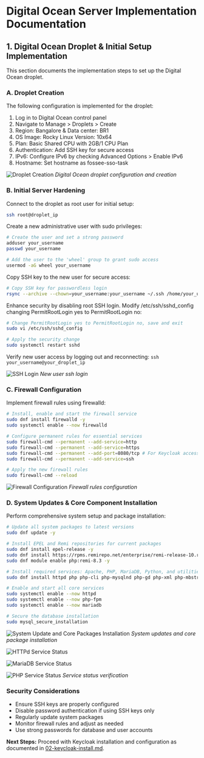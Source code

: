 # Digital Ocean Server Implementation Documentation

## 1. Digital Ocean Droplet & Initial Setup Implementation

This section documents the implementation steps to set up the Digital Ocean droplet.

### A. Droplet Creation

The following configuration is implemented for the droplet:

1. Log in to Digital Ocean control panel
2. Navigate to Manage > Droplets > Create
3. Region: Bangalore & Data center: BR1
4. OS Image: Rocky Linux Version: 10x64
5. Plan: Basic Shared CPU with 2GB/1 CPU Plan
6. Authentication: Add SSH key for secure access
7. IPv6: Configure IPv6 by checking Advanced Options > Enable IPv6
8. Hostname: Set hostname as fossee-sso-task

![Droplet Creation](./screenshots/01-images/droplet-overview.png)
*Digital Ocean droplet configuration and creation*

### B. Initial Server Hardening

Connect to the droplet as root user for initial setup:

```bash
ssh root@droplet_ip
```

Create a new administrative user with sudo privileges:

```bash
# Create the user and set a strong password
adduser your_username
passwd your_username

# Add the user to the 'wheel' group to grant sudo access
usermod -aG wheel your_username
```

Copy SSH key to the new user for secure access:

```bash
# Copy SSH key for passwordless login
rsync --archive --chown=your_username:your_username ~/.ssh /home/your_username
```

Enhance security by disabling root SSH login. Modify /etc/ssh/sshd_config changing PermitRootLogin yes to PermitRootLogin no:

```bash
# Change PermitRootLogin yes to PermitRootLogin no, save and exit
sudo vi /etc/ssh/sshd_config
```

```bash
# Apply the security change
sudo systemctl restart sshd
```

Verify new user access by logging out and reconnecting: `ssh your_username@your_droplet_ip`

![SSH Login](./screenshots/01-images/ssh-login.png)
*New user ssh login*

### C. Firewall Configuration

Implement firewall rules using firewalld:

```bash
# Install, enable and start the firewall service
sudo dnf install firewalld -y
sudo systemctl enable --now firewalld

# Configure permanent rules for essential services
sudo firewall-cmd --permanent --add-service=http
sudo firewall-cmd --permanent --add-service=https
sudo firewall-cmd --permanent --add-port=8080/tcp # For Keycloak access
sudo firewall-cmd --permanent --add-service=ssh

# Apply the new firewall rules
sudo firewall-cmd --reload
```

![Firewall Configuration](./screenshots/01-images/firewall-status.png)
*Firewall rules configuration*

### D. System Updates & Core Component Installation

Perform comprehensive system setup and package installation:

```bash
# Update all system packages to latest versions
sudo dnf update -y

# Install EPEL and Remi repositories for current packages
sudo dnf install epel-release -y
sudo dnf install https://rpms.remirepo.net/enterprise/remi-release-10.rpm -y
sudo dnf module enable php:remi-8.3 -y

# Install required services: Apache, PHP, MariaDB, Python, and utilities
sudo dnf install httpd php php-cli php-mysqlnd php-gd php-xml php-mbstring php-json php-fpm mariadb-server python3 python3-pip unzip wget -y

# Enable and start all core services
sudo systemctl enable --now httpd
sudo systemctl enable --now php-fpm
sudo systemctl enable --now mariadb

# Secure the database installation
sudo mysql_secure_installation
```

![System Update and Core Packages Installation](./screenshots/01-images/update.png)
*System updates and core package installation*

![HTTPd Service Status](./screenshots/01-images/httpd-status.png)

![MariaDB Service Status](./screenshots/01-images/mariadb-status.png)

![PHP Service Status](./screenshots/01-images/php-status.png)
*Service status verification*

### Security Considerations

- Ensure SSH keys are properly configured
- Disable password authentication if using SSH keys only
- Regularly update system packages
- Monitor firewall rules and adjust as needed
- Use strong passwords for database and user accounts

**Next Steps:** Proceed with Keycloak installation and configuration as documented in [02-keycloak-install.md](02-keycloak-install.md).


